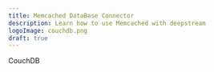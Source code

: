 ```yaml
---
title: Memcached DataBase Connector
description: Learn how to use Memcached with deepstream
logoImage: couchdb.png
draft: true
---
```


CouchDB
